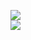 [![](https://img.shields.io/badge/Made%20With-Github%20Spray-lightgrey.svg?style=for-the-badge&logo=github)](https://github.com/Annihil/github-spray#26226)  
[![](https://i.imgur.com/2DrTn0Z.gif)](https://github.com/Annihil/github-spray)